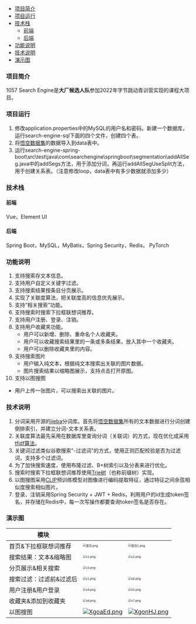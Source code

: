- [项目简介](#项目简介)
- [项目运行](#项目运行)
- [技术栈](#技术栈)
  - [前端](#前端)
  - [后端](#后端)
- [功能说明](#功能说明)
- [技术说明](#技术说明)
- [演示图](#演示图)

### 项目简介

1057 Search Engine是**大厂候选人队**参加2022年字节跳动青训营实现的课程大项目。

### 项目运行

1. 修改application.properties中的MySQL的用户名和密码。新建一个数据库，运行search-engine-sql下面的四个文件，创建四个表。
2. 将[悟空数据集]((https://wukong-dataset.github.io/wukong-dataset/download.html))的数据导入到data表中。
3. 运行search-engine-spring-boot\src\test\java\com\searchengine\springboot\segmentation\addAllSeg.java中的addSegs方法，用于添加分词，再运行addAllSegUseSplit方法，用于创建关系表。（注意修改loop，data表中有多少数据就添加多少）

### 技术栈

#### 前端

Vue，Element UI

#### 后端

Spring Boot，MySQL，MyBatis，Spring Security，Redis， PyTorch

### 功能说明

1. 支持搜索存文本信息。
2. 支持用户自定义关键字过滤。
3. 支持搜索结果按条目分页展示。
4. 实现了关联度算法，把关联度高的信息优先展示。
5. 支持“相关搜索”功能。
6. 支持搜索时搜索下拉框联想词推荐。
7. 支持用户注册、登录、注销。
8. 支持用户收藏夹功能。
   - 用户可以新增、删除、重命名个人收藏夹。
   - 用户可以收藏搜索结果里的一条或多条结果，放入其中一个收藏夹。
   - 用户可以删除收藏夹里的内容。
9. 支持搜索图片
   - 用户输入纯文本，根据纯文本搜索出关联的图片数据。
   - 图片搜索结果以缩略图展示，支持点击打开原图。
10. 支持以图搜图
   - 用户上传一张图片，可以搜索出关联的图片。
  
### 技术说明

1. 分词采用开源的[jieba](https://github.com/huaban/jieba-analysis)分词库。首先将[悟空数据集](https://wukong-dataset.github.io/wukong-dataset/download.html)所有的文本数据进行分词创建倒排索引，并建立分词-文本关系表。
2. 关联度算法最先采用在数据库里查询分词（关联词）的方式，现在优化成采用[tfidf算法](https://zh.m.wikipedia.org/zh-cn/Tf-idf)。
3. 关键词过滤类似谷歌搜索"-过滤词"的方式，使用正则匹配校验是否为过滤词，支持多个过滤词。
4. 为了加快搜索速度，使用布隆过滤、B+树索引以及分表来进行优化。
5. 搜索时搜索下拉框联想词推荐使用[Trie树](https://zh.m.wikipedia.org/zh-cn/Trie)（也称前缀树）实现。
6. 以图搜图采用[CLIP](https://github.com/openai/CLIP)预训练模型对图像进行编码提取特征，通过特征之间余弦相似度搜索相似图片。
7. 登录、注销采用Spring Security + JWT + Redis，利用用户的id生成token签名，并存储在Redis中，每一次写操作都要查询token签名是否存在。

### 演示图

| 模块                    |                                                              |                                                              |
| ----------------------- | ------------------------------------------------------------ | ------------------------------------------------------------ |
| 首页&下拉框联想词推荐   | <img src="https://s2.loli.net/2022/06/12/wKlDJ7Fg4kaAcZy.png" alt="首页.png" style="zoom:50%;" /> | <img src="https://s2.loli.net/2022/06/12/4wqZRM79vPcHOVn.png" alt="首页1.png" style="zoom:50%;" /> |
| 搜索结果：文本&缩略图   | <img src="https://s2.loli.net/2022/06/12/ioUD3QgHMudt47j.png" alt="s1.png" style="zoom:50%;" /> | <img src="https://s2.loli.net/2022/06/12/fK5aFR8hVB6IeXA.png" alt="s2.png" style="zoom:50%;" /> |
| 分页展示&相关搜索       | <img src="https://s2.loli.net/2022/06/12/6reylUwm5EOHjnu.png" alt="s3.png" style="zoom:50%;" /> |                                                              |
| 搜索过滤：过滤前&过滤后 | <img src="https://s2.loli.net/2022/06/12/ioUD3QgHMudt47j.png" alt="s1.png" style="zoom:50%;" /> | <img src="https://s2.loli.net/2022/06/12/q1WXl8vBtbLzaDk.png" alt="s8.png" style="zoom:50%;" /> |
| 用户注册&用户登录       | <img src="https://s2.loli.net/2022/06/12/49bkQuWnetHFZsM.png" alt="s4.png" style="zoom:50%;" /> | <img src="https://s2.loli.net/2022/06/12/j9xfZrQ5Y2wE3aF.png" alt="s5.png" style="zoom:50%;" /> |
| 收藏夹&添加到收藏夹     | <img src="https://s2.loli.net/2022/06/12/K8gi9CpZOcBtsnq.png" alt="s6.png" style="zoom:50%;" /> | <img src="https://s2.loli.net/2022/06/12/ZjLc25grxzDiYX4.png" alt="s7.png" style="zoom:50%;" /> |
| 以图搜图                | [![XgoaEd.png](https://s1.ax1x.com/2022/06/12/XgoaEd.png)](https://imgtu.com/i/XgoaEd) | [![XgonHJ.png](https://s1.ax1x.com/2022/06/12/XgonHJ.png)](https://imgtu.com/i/XgonHJ) |



​	